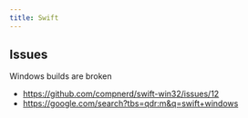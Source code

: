 ```yaml
---
title: Swift
---
```


## Issues

Windows builds are broken

- <https://github.com/compnerd/swift-win32/issues/12>
- <https://google.com/search?tbs=qdr:m&q=swift+windows>
